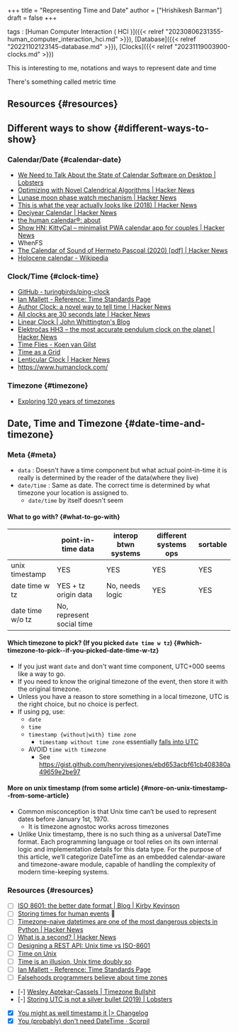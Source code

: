 +++
title = "Representing Time and Date"
author = ["Hrishikesh Barman"]
draft = false
+++

tags
: [Human Computer Interaction ( HCI )]({{< relref "20230806231355-human_computer_interaction_hci.md" >}}), [Database]({{< relref "20221102123145-database.md" >}}), [Clocks]({{< relref "20231119003900-clocks.md" >}})


This is interesting to me, notations and ways to represent date and time

There's something called metric time


## Resources {#resources}


## Different ways to show {#different-ways-to-show}


### Calendar/Date {#calendar-date}

-   [We Need to Talk About the State of Calendar Software on Desktop | Lobsters](https://lobste.rs/s/fex5ji/we_need_talk_about_state_calendar)
-   [Optimizing with Novel Calendrical Algorithms | Hacker News](https://news.ycombinator.com/item?id=42915723)
-   [Lunase moon phase watch mechanism | Hacker News](https://news.ycombinator.com/item?id=42704472)
-   [This is what the year actually looks like (2018) | Hacker News](https://news.ycombinator.com/item?id=37926239)
-   [Deciyear Calendar | Hacker News](https://news.ycombinator.com/item?id=38639415)
-   [the human calendar®: about](https://humancalendar.com/about)
-   [Show HN: KittyCal – minimalist PWA calendar app for couples | Hacker News](https://news.ycombinator.com/item?id=41153712)
-   WhenFS
-   [The Calendar of Sound of Hermeto Pascoal (2020) [pdf] | Hacker News](https://news.ycombinator.com/item?id=41338159)
-   [Holocene calendar - Wikipedia](https://en.wikipedia.org/wiki/Holocene_calendar)


### Clock/Time {#clock-time}

-   [GitHub - turingbirds/ping-clock](https://github.com/turingbirds/ping-clock)
-   [Ian Mallett - Reference: Time Standards Page](https://geometrian.com/programming/reference/timestds/index.php)
-   [Author Clock: a novel way to tell time | Hacker News](https://news.ycombinator.com/item?id=40644960)
-   [All clocks are 30 seconds late | Hacker News](https://news.ycombinator.com/item?id=42612842)
-   [Linear Clock | John Whittington's Blog](https://engineer.john-whittington.co.uk/electronics/fabrication/mechanical/clock/2021/06/16/linear-clock.html)
-   [Elektročas HH3 – the most accurate pendulum clock on the planet | Hacker News](https://news.ycombinator.com/item?id=42556808)
-   [Time Flies - Koen van Gilst](https://time-flies.koenvangilst.nl/)
-   [Time as a Grid](https://joshleeb.com/posts/gridclock.html)
-   [Lenticular Clock | Hacker News](https://news.ycombinator.com/item?id=41293929)
-   <https://www.humanclock.com/>


### Timezone {#timezone}

-   [Exploring 120 years of timezones](https://blog.scottlogic.com/2021/09/14/120-years-timezone.html)


## Date, Time and Timezone {#date-time-and-timezone}


### Meta {#meta}

-   `data` : Doesn't have a time component but what actual point-in-time it is really is determined by the reader of the data(where they live)
-   `date/time` : Same as date. The correct time is determined by what timezone your location is assigned to.
    -   `date/time` by itself doesn't seem


#### What to go with? {#what-to-go-with}

|                  | point-in-time data        | interop btwn systems | different systems ops | sortable |
|------------------|---------------------------|----------------------|-----------------------|----------|
| unix timestamp   | YES                       | YES                  | YES                   | YES      |
| date time w tz   | YES + tz origin data      | No, needs logic      | YES                   | YES      |
| date time w/o tz | No, represent social time |                      |                       |          |


#### Which timezone to pick? (If you picked `date time w tz`) {#which-timezone-to-pick--if-you-picked-date-time-w-tz}

-   If you just want `date` and don't want time component, UTC+000 seems like a way to go.
-   If you need to know the original timezone of the event, then store it with the original timezone.
-   Unless you have a reason to store something in a local timezone, UTC is the right choice, but no choice is perfect.
-   If using pg, use:
    -   `date`
    -   `time`
    -   `timestamp {without|with} time zone`
        -   `timestamp without time zone` essentially [falls into UTC](https://stackoverflow.com/questions/5876218/difference-between-timestamps-with-without-time-zone-in-postgresql)
    -   AVOID `time with timezone`
        -   See <https://gist.github.com/henryivesjones/ebd653acbf61cb408380a49659e2be97>


#### More on unix timestamp (from some article) {#more-on-unix-timestamp--from-some-article}

-   Common misconception is that Unix time can’t be used to represent dates before January 1st, 1970.
    -   It is timezone agnostoc works across timezones
-   Unlike Unix timestamp, there is no such thing as a universal DateTime format. Each programming language or tool relies on its own internal logic and implementation details for this data type. For the purpose of this article, we’ll categorize DateTime as an embedded calendar-aware and timezone-aware module, capable of handling the complexity of modern time-keeping systems.


### Resources {#resources}

-   [ ] [ISO 8601: the better date format | Blog | Kirby Kevinson](https://kirby.kevinson.org/blog/iso-8601-the-better-date-format/)
-   [ ] [Storing times for human events](https://simonwillison.net/2024/Nov/27/storing-times-for-human-events/?s=35) 🌟
-   [ ] [Timezone-naive datetimes are one of the most dangerous objects in Python | Hacker News](https://news.ycombinator.com/item?id=40977293)
-   [ ] [What is a second? | Hacker News](https://news.ycombinator.com/item?id=42540792)
-   [ ] [Designing a REST API: Unix time vs ISO-8601](https://nickb.dev/blog/designing-a-rest-api-unix-time-vs-iso-8601/)
-   [ ] [Time on Unix](https://venam.nixers.net/blog/unix/2020/05/02/time-on-unix.html)
-   [ ] [Time is an illusion, Unix time doubly so](https://www.netmeister.org/blog/epoch.html)
-   [ ] [Ian Mallett - Reference: Time Standards Page](https://geometrian.com/programming/reference/timestds/index.php)
-   [ ] [Falsehoods programmers believe about time zones](https://www.zainrizvi.io/blog/falsehoods-programmers-believe-about-time-zones/)
-   [-] [Wesley Aptekar-Cassels | Timezone Bullshit](https://blog.wesleyac.com/posts/timezone-bullshit)
-   [-] [Storing UTC is not a silver bullet (2019) | Lobsters](https://lobste.rs/s/5suewc/storing_utc_is_not_silver_bullet_2019)
-   [X] [You might as well timestamp it |&gt; Changelog](https://changelog.com/posts/you-might-as-well-timestamp-it)
-   [X] [You (probably) don't need DateTime · Scorpil](https://scorpil.com/post/you-dont-need-datetime/)
